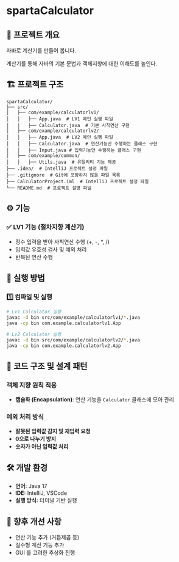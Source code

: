 # spartaCalculator

## 📌 프로젝트 개요
자바로 계산기를 만들어 봅니다.

계산기를 통해 자바의 기본 문법과 객체지향에 대한 이해도를 높인다.
## 🏗️ 프로젝트 구조
```
spartaCalculator/
├── src/
│   ├── com/example/calculatorlv1/
│   │   ├── App.java  # LV1 메인 실행 파일
│   │   ├── Calculator.java  # 기본 사칙연산 구현
│   ├── com/example/calculatorlv2/
│   │   ├── App.java  # LV2 메인 실행 파일
│   │   ├── Calculator.java  # 연산기능만 수행하는 클래스 구현
│   │   ├── Input.java # 입력기능만 수행하는 클래스 구현
│   ├── com/example/common/
│   │   ├── Utils.java  # 유틸리티 기능 제공
├── .idea/  # IntelliJ 프로젝트 설정 파일
├── .gitignore  # Git에 포함하지 않을 파일 목록
├── CalculatorProject.iml  # IntelliJ 프로젝트 설정 파일
└── README.md  # 프로젝트 설명 파일
```

## ⚙️ 기능
### ✅ LV1 기능 (절차지향 계산기)
- 정수 입력을 받아 사칙연산 수행 (+, -, *, /)
- 입력값 유효성 검사 및 예외 처리
- 반복된 연산 수행

## 🚀 실행 방법
### 1️⃣ 컴파일 및 실행
```sh
# Lv1 Calculator 실행
javac -d bin src/com/example/calculatorlv1/*.java
java -cp bin com.example.calculatorlv1.App

# Lv2 Calculator 실행
javac -d bin src/com/example/calculatorlv2/*.java
java -cp bin com.example.calculatorlv2.App
```

## 📌 코드 구조 및 설계 패턴
### 객체 지향 원칙 적용
- **캡슐화 (Encapsulation)**: 연산 기능을 `Calculator` 클래스에 모아 관리


### 예외 처리 방식
- **잘못된 입력값 감지 및 재입력 요청**
- **0으로 나누기 방지**
- **숫자가 아닌 입력값 처리**

## 🛠️ 개발 환경
- **언어:** Java 17
- **IDE:** IntelliJ, VSCode
- **실행 방식:** 터미널 기반 실행

## 📝 향후 개선 사항
- 연산 기능 추가 (거듭제곱 등)
- 실수형 계산 기능 추가
- GUI 를 고려한 추상화 진행
